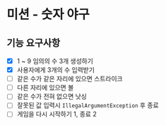 # 미션 - 숫자 야구

## 기능 요구사항

- [X] 1 ~ 9 임의의 수 3개 생성하기
- [X] 사용자에게 3개의 수 입력받기
- [ ]  같은 수가 같은 자리에 있으면 스트라이크
- [ ]  다른 자리에 있으면 볼
- [ ]  같은 수가 전혀 없으면 낫싱
- [ ]  잘못된 값 입력시 `IllegalArgumentException` 후 종료
- [ ]  게임을 다시 시작하기 1, 종료 2